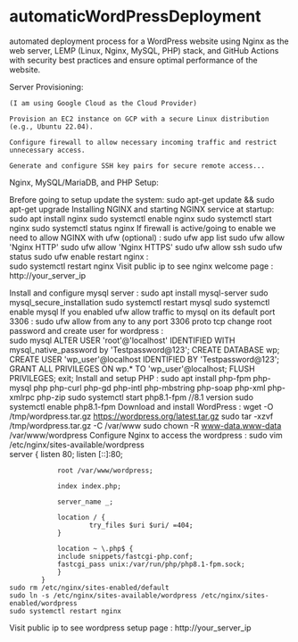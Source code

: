 # automaticWordPressDeployment
automated deployment process for a WordPress website using Nginx as the web server, LEMP (Linux, Nginx, MySQL, PHP) stack, and GitHub Actions with security best practices and ensure optimal performance of the website.

Server Provisioning:


    (I am using Google Cloud as the Cloud Provider)

    Provision an EC2 instance on GCP with a secure Linux distribution (e.g., Ubuntu 22.04).

    Configure firewall to allow necessary incoming traffic and restrict unnecessary access.

    Generate and configure SSH key pairs for secure remote access...

Nginx, MySQL/MariaDB, and PHP Setup:
 
Brefore going to setup update the system:
    sudo apt-get update && sudo apt-get upgrade
Installing NGINX and starting NGINX service at startup:
    sudo apt install nginx
    sudo systemctl enable nginx
    sudo systemctl start nginx
    sudo systemctl status nginx
If firewall is active/going to enable we need to allow NGINX with ufw (optional) :
    sudo ufw app list
    sudo ufw allow 'Nginx HTTP'
    sudo ufw allow 'Nginx HTTPS'
    sudo ufw allow ssh
    sudo ufw status
    sudo ufw enable
restart nginx :    
    sudo systemctl restart nginx
Visit public ip to see nginx welcome page :
    http://your_server_ip    

Install and configure mysql server :
    sudo apt install mysql-server 
    sudo mysql_secure_installation
    sudo systemctl restart mysql
    sudo systemctl enable mysql
    If you enabled ufw allow traffic to mysql on its default port 3306 : 
        sudo ufw allow from any to any port 3306 proto tcp
    change root password and create user for wordpress :    
        sudo mysql
        ALTER USER 'root'@'localhost' IDENTIFIED WITH mysql_native_password by 'Testpassword@123';
        CREATE DATABASE wp;
        CREATE USER 'wp_user'@localhost IDENTIFIED BY 'Testpassword@123';
        GRANT ALL PRIVILEGES ON wp.* TO 'wp_user'@localhost;
        FLUSH PRIVILEGES;
        exit;
Install and setup PHP :
    sudo apt install php-fpm php-mysql php php-curl php-gd php-intl php-mbstring php-soap php-xml php-xmlrpc php-zip 
    sudo systemctl start php8.1-fpm   //8.1 version 
    sudo systemctl enable php8.1-fpm
Download and install WordPress :
    wget -O /tmp/wordpress.tar.gz https://wordpress.org/latest.tar.gz 
    sudo tar -xzvf /tmp/wordpress.tar.gz -C /var/www
    sudo chown -R www-data.www-data /var/www/wordpress
Configure Nginx to access the wordpress :
    sudo vim /etc/nginx/sites-available/wordpress    
    server {
                listen 80;
                listen [::]:80;

                root /var/www/wordpress;

                index index.php;

                server_name _;

                location / {
                        try_files $uri $uri/ =404;
                }

                location ~ \.php$ {
                include snippets/fastcgi-php.conf;
                fastcgi_pass unix:/var/run/php/php8.1-fpm.sock;
                }
            }   
    sudo rm /etc/nginx/sites-enabled/default 
    sudo ln -s /etc/nginx/sites-available/wordpress /etc/nginx/sites-enabled/wordpress
    sudo systemctl restart nginx
Visit public ip to see wordpress setup page :
    http://your_server_ip       

